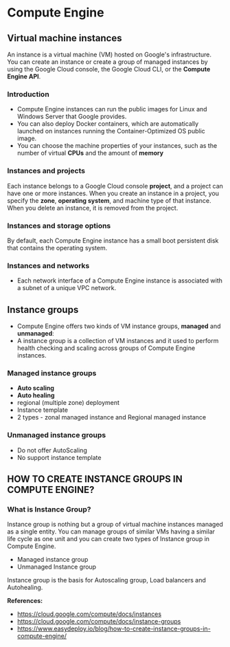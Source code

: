 # Compute Engine

## Virtual machine instances

An instance is a virtual machine (VM) hosted on Google's infrastructure. You can create an instance or create a group of managed instances by using the Google Cloud console, the Google Cloud CLI, or the **Compute Engine API**.

### Introduction

- Compute Engine instances can run the public images for Linux and Windows Server that Google provides.
- You can also deploy Docker containers, which are automatically launched on instances running the Container-Optimized OS public image.
- You can choose the machine properties of your instances, such as the number of virtual **CPUs** and the amount of **memory**

### Instances and projects

Each instance belongs to a Google Cloud console **project**, and a project can have one or more instances. When you create an instance in a project, you specify the **zone**, **operating system**, and machine type of that instance. When you delete an instance, it is removed from the project.

### Instances and storage options

By default, each Compute Engine instance has a small boot persistent disk that contains the operating system.

### Instances and networks

- Each network interface of a Compute Engine instance is associated with a subnet of a unique VPC network.

## Instance groups

- Compute Engine offers two kinds of VM instance groups, **managed** and **unmanaged**:
- A instance group is a collection of VM instances and it used to perform health checking and scaling across groups of Compute Engine instances.

### Managed instance groups

- **Auto scaling**
- **Auto healing**
- regional (multiple zone) deployment
- Instance template
- 2 types - zonal managed instance and Regional managed instance

### Unmanaged instance groups

- Do not offer AutoScaling
- No support instance template

## HOW TO CREATE INSTANCE GROUPS IN COMPUTE ENGINE?

### What is Instance Group?

Instance group is nothing but a group of virtual machine instances managed as a single entity. You can manage groups of similar VMs having a similar life cycle as one unit and you can create two types of Instance group in Compute Engine.

- Managed instance group
- Unmanaged Instance group

Instance group is the basis for Autoscaling group, Load balancers and Autohealing.

**References:**

- https://cloud.google.com/compute/docs/instances
- https://cloud.google.com/compute/docs/instance-groups
- https://www.easydeploy.io/blog/how-to-create-instance-groups-in-compute-engine/
